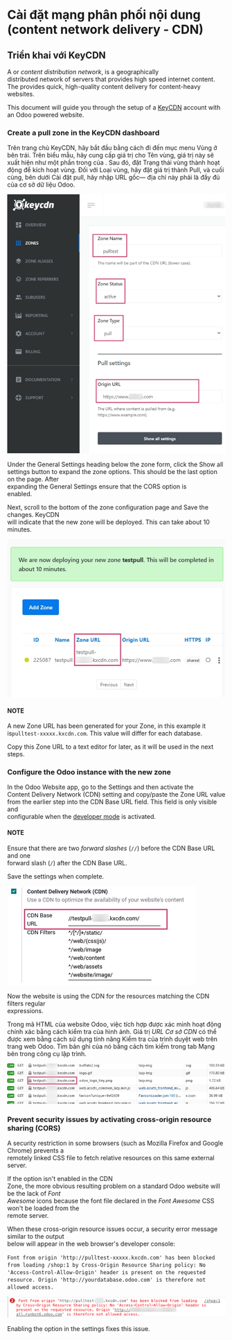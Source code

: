 # Cài đặt mạng phân phối nội dung (content network delivery - CDN)

## Triển khai với KeyCDN

A or _content distribution network_, is a geographically\
distributed network of servers that provides high speed internet content. The provides quick, high-quality content delivery for content-heavy websites.

This document will guide you through the setup of a [KeyCDN](https://www.keycdn.com) account with an Odoo powered website.

### Create a pull zone in the KeyCDN dashboard

Trên trang chủ KeyCDN, hãy bắt đầu bằng cách đi đến mục menu Vùng ở bên trái. Trên biểu mẫu, hãy cung cấp giá trị cho Tên vùng, giá trị này sẽ xuất hiện như một phần trong của . Sau đó, đặt Trạng thái vùng thành hoạt động để kích hoạt vùng. Đối với Loại vùng, hãy đặt giá trị thành Pull, và cuối cùng, bên dưới Cài đặt pull, hãy nhập URL gốc— địa chỉ này phải là đầy đủ của cơ sở dữ liệu Odoo.

![Trang cấu hình Zone của KeyCDN.](../../../../_images/keycdn-zone.png)

Under the General Settings heading below the zone form, click the Show all\
settings button to expand the zone options. This should be the last option on the page. After\
expanding the General Settings ensure that the CORS option is\
enabled.

Next, scroll to the bottom of the zone configuration page and Save the changes. KeyCDN\
will indicate that the new zone will be deployed. This can take about 10 minutes.

![KeyCDN deploying the new Zone.](../../../../_images/zone-url.png)

#### NOTE

A new Zone URL has been generated for your Zone, in this example it is`pulltest-xxxxx.kxcdn.com`. This value will differ for each database.

Copy this Zone URL to a text editor for later, as it will be used in the next steps.

### Configure the Odoo instance with the new zone

In the Odoo Website app, go to the Settings and then activate the\
Content Delivery Network (CDN) setting and copy/paste the Zone URL value\
from the earlier step into the CDN Base URL field. This field is only visible and\
configurable when the [developer mode](../../../general/developer_mode.md#developer-mode) is activated.

#### NOTE

Ensure that there are two _forward slashes_ (`//`) before the CDN Base URL and one\
forward slash (`/`) after the CDN Base URL.

Save the settings when complete.

![Kích hoạt cài đặt CDN trong Odoo.](../../../../_images/cdn-base-url.png)

Now the website is using the CDN for the resources matching the CDN filters regular\
expressions.

Trong mã HTML của website Odoo, việc tích hợp được xác minh hoạt động chính xác bằng cách kiểm tra của hình ảnh. Giá trị _URL Cơ sở CDN_ có thể được xem bằng cách sử dụng tính năng Kiểm tra của trình duyệt web trên trang web Odoo. Tìm bản ghi của nó bằng cách tìm kiếm trong tab Mạng bên trong công cụ lập trình.

![The CDN Base URL can be seen using the inspect function on the Odoo website.](../../../../_images/test-pull.png)

### Prevent security issues by activating cross-origin resource sharing (CORS)

A security restriction in some browsers (such as Mozilla Firefox and Google Chrome) prevents a\
remotely linked CSS file to fetch relative resources on this same external server.

If the option isn't enabled in the CDN\
Zone, the more obvious resulting problem on a standard Odoo website will be the lack of _Font_\
_Awesome_ icons because the font file declared in the _Font Awesome_ CSS won't be loaded from the\
remote server.

When these cross-origin resource issues occur, a security error message similar to the output\
below will appear in the web browser's developer console:

`Font from origin 'http://pulltest-xxxxx.kxcdn.com' has been blocked from loading /shop:1 by Cross-Origin Resource Sharing policy: No 'Access-Control-Allow-Origin' header is present on the requested resource. Origin 'http://yourdatabase.odoo.com' is therefore not allowed access.`

![Error message populated in the browser console.](../../../../_images/odoo-security-message.png)

Enabling the option in the settings fixes this issue.
